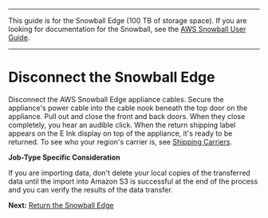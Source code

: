 --------

This guide is for the Snowball Edge \(100 TB of storage space\)\. If you are looking for documentation for the Snowball, see the [AWS Snowball User Guide](http://docs.aws.amazon.com/snowball/latest/ug/whatissnowball.html)\.

--------

# Disconnect the Snowball Edge<a name="disconnectappliance"></a>

Disconnect the AWS Snowball Edge appliance cables\. Secure the appliance's power cable into the cable nook beneath the top door on the appliance\. Pull out and close the front and back doors\. When they close completely, you hear an audible click\. When the return shipping label appears on the E Ink display on top of the appliance, it's ready to be returned\. To see who your region's carrier is, see [Shipping Carriers](mailing-storage.md#carriers)\.

**Job\-Type Specific Consideration**

If you are importing data, don't delete your local copies of the transferred data until the import into Amazon S3 is successful at the end of the process and you can verify the results of the data transfer\.

**Next:** [Return the Snowball Edge](return-appliance.md) 